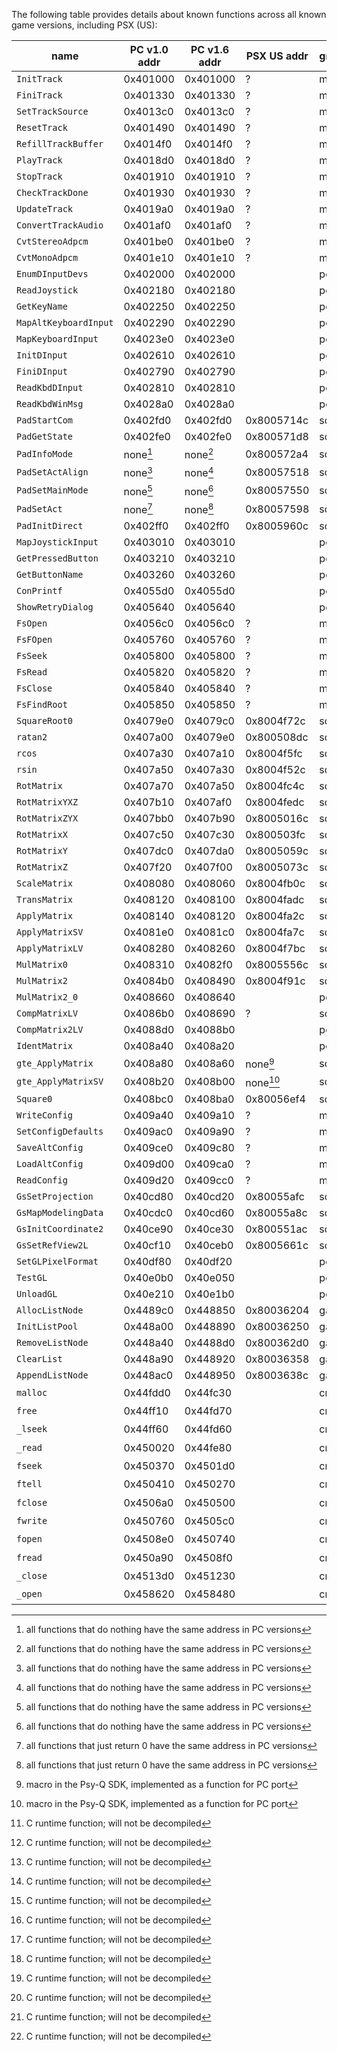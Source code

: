 
The following table provides details about known functions across all known
game versions, including PSX (US):

| name                  | PC v1.0 addr | PC v1.6 addr | PSX US addr  | group | subgroup | decompiled? |
|-----------------------|--------------|--------------|--------------|-------|----------|-------------|
| `InitTrack`           | 0x401000     | 0x401000     | ?            | misc  | track    | yes         |
| `FiniTrack`           | 0x401330     | 0x401330     | ?            | misc  | track    | yes         |
| `SetTrackSource`      | 0x4013c0     | 0x4013c0     | ?            | misc  | track    | yes         |
| `ResetTrack`          | 0x401490     | 0x401490     | ?            | misc  | track    | yes         |
| `RefillTrackBuffer`   | 0x4014f0     | 0x4014f0     | ?            | misc  | track    | yes         |
| `PlayTrack`           | 0x4018d0     | 0x4018d0     | ?            | misc  | track    | yes         |
| `StopTrack`           | 0x401910     | 0x401910     | ?            | misc  | track    | yes         |
| `CheckTrackDone`      | 0x401930     | 0x401930     | ?            | misc  | track    | yes         |
| `UpdateTrack`         | 0x4019a0     | 0x4019a0     | ?            | misc  | track    | yes         |
| `ConvertTrackAudio`   | 0x401af0     | 0x401af0     | ?            | misc  | track    | yes         |
| `CvtStereoAdpcm`      | 0x401be0     | 0x401be0     | ?            | misc  | track    | yes         |
| `CvtMonoAdpcm`        | 0x401e10     | 0x401e10     | ?            | misc  | track    | yes         |
| `EnumDInputDevs`      | 0x402000     | 0x402000     |              | port  | pad      | yes         |
| `ReadJoystick`        | 0x402180     | 0x402180     |              | port  | pad      | yes         |
| `GetKeyName`          | 0x402250     | 0x402250     |              | port  | pad      | yes         |
| `MapAltKeyboardInput` | 0x402290     | 0x402290     |              | port  | pad      | yes         |
| `MapKeyboardInput`    | 0x4023e0     | 0x4023e0     |              | port  | pad      | yes         |
| `InitDInput`          | 0x402610     | 0x402610     |              | port  | pad      | yes         |
| `FiniDInput`          | 0x402790     | 0x402790     |              | port  | pad      | yes         |
| `ReadKbdDInput`       | 0x402810     | 0x402810     |              | port  | pad      | yes         |
| `ReadKbdWinMsg`       | 0x4028a0     | 0x4028a0     |              | port  | pad      | yes         |
| `PadStartCom`         | 0x402fd0     | 0x402fd0     | 0x8005714c   | sdk   | pad      | yes         |
| `PadGetState`         | 0x402fe0     | 0x402fe0     | 0x800571d8   | sdk   | pad      | yes         |
| `PadInfoMode`         | none[^null]  | none[^null]  | 0x800572a4   | sdk   | pad      | yes         |
| `PadSetActAlign`      | none[^null]  | none[^null]  | 0x80057518   | sdk   | pad      | yes         |
| `PadSetMainMode`      | none[^null]  | none[^null]  | 0x80057550   | sdk   | pad      | yes         |
| `PadSetAct`           | none[^ret0]  | none[^ret0]  | 0x80057598   | sdk   | pad      | yes         |
| `PadInitDirect`       | 0x402ff0     | 0x402ff0     | 0x8005960c   | sdk   | pad      | yes         |
| `MapJoystickInput`    | 0x403010     | 0x403010     |              | port  | pad      | yes         |
| `GetPressedButton`    | 0x403210     | 0x403210     |              | port  | pad      | yes         |
| `GetButtonName`       | 0x403260     | 0x403260     |              | port  | pad      | yes         |
| `ConPrintf`           | 0x4055d0     | 0x4055d0     |              | port  | misc     | yes         |
| `ShowRetryDialog`     | 0x405640     | 0x405640     |              | port  | misc     | yes         |
| `FsOpen`              | 0x4056c0     | 0x4056c0     | ?            | misc  | fs       | yes         |
| `FsFOpen`             | 0x405760     | 0x405760     | ?            | misc  | fs       | yes         |
| `FsSeek`              | 0x405800     | 0x405800     | ?            | misc  | fs       | yes         |
| `FsRead`              | 0x405820     | 0x405820     | ?            | misc  | fs       | yes         |
| `FsClose`             | 0x405840     | 0x405840     | ?            | misc  | fs       | yes         |
| `FsFindRoot`          | 0x405850     | 0x405850     | ?            | misc  | fs       | yes         |
| `SquareRoot0`         | 0x4079e0     | 0x4079c0     | 0x8004f72c   | sdk   | gte      | yes         |
| `ratan2`              | 0x407a00     | 0x4079e0     | 0x800508dc   | sdk   | gte      | yes         |
| `rcos`                | 0x407a30     | 0x407a10     | 0x8004f5fc   | sdk   | gte      | yes         |
| `rsin`                | 0x407a50     | 0x407a30     | 0x8004f52c   | sdk   | gte      | yes         |
| `RotMatrix`           | 0x407a70     | 0x407a50     | 0x8004fc4c   | sdk   | gte      | yes         |
| `RotMatrixYXZ`        | 0x407b10     | 0x407af0     | 0x8004fedc   | sdk   | gte      | yes         |
| `RotMatrixZYX`        | 0x407bb0     | 0x407b90     | 0x8005016c   | sdk   | gte      | yes         |
| `RotMatrixX`          | 0x407c50     | 0x407c30     | 0x800503fc   | sdk   | gte      | yes         |
| `RotMatrixY`          | 0x407dc0     | 0x407da0     | 0x8005059c   | sdk   | gte      | yes         |
| `RotMatrixZ`          | 0x407f20     | 0x407f00     | 0x8005073c   | sdk   | gte      | yes         |
| `ScaleMatrix`         | 0x408080     | 0x408060     | 0x8004fb0c   | sdk   | gte      | yes         |
| `TransMatrix`         | 0x408120     | 0x408100     | 0x8004fadc   | sdk   | gte      | yes         |
| `ApplyMatrix`         | 0x408140     | 0x408120     | 0x8004fa2c   | sdk   | gte      | yes         |
| `ApplyMatrixSV`       | 0x4081e0     | 0x4081c0     | 0x8004fa7c   | sdk   | gte      | yes         |
| `ApplyMatrixLV`       | 0x408280     | 0x408260     | 0x8004f7bc   | sdk   | gte      | yes         |
| `MulMatrix0`          | 0x408310     | 0x4082f0     | 0x8005556c   | sdk   | gte      | yes         |
| `MulMatrix2`          | 0x4084b0     | 0x408490     | 0x8004f91c   | sdk   | gte      | yes         |
| `MulMatrix2_0`        | 0x408660     | 0x408640     |              | port  | gte      | yes         |
| `CompMatrixLV`        | 0x4086b0     | 0x408690     | ?            | sdk   | gte      | yes         |
| `CompMatrix2LV`       | 0x4088d0     | 0x4088b0     |              | port  | gte      | yes         |
| `IdentMatrix`         | 0x408a40     | 0x408a20     |              | port  | gte      | yes         |
| `gte_ApplyMatrix`     | 0x408a80     | 0x408a60     | none[^macro] | sdk   | gte      | yes         |
| `gte_ApplyMatrixSV`   | 0x408b20     | 0x408b00     | none[^macro] | sdk   | gte      | yes         |
| `Square0`             | 0x408bc0     | 0x408ba0     | 0x80056ef4   | sdk   | gte      | yes         |
| `WriteConfig`         | 0x409a40     | 0x409a10     | ?            | misc  | cfg      | yes         |
| `SetConfigDefaults`   | 0x409ac0     | 0x409a90     | ?            | misc  | cfg      | yes         |
| `SaveAltConfig`       | 0x409ce0     | 0x409c80     | ?            | misc  | cfg      | yes         |
| `LoadAltConfig`       | 0x409d00     | 0x409ca0     | ?            | misc  | cfg      | yes         |
| `ReadConfig`          | 0x409d20     | 0x409cc0     | ?            | misc  | cfg      | yes         |
| `GsSetProjection`     | 0x40cd80     | 0x40cd20     | 0x80055afc   | sdk   | gs       | no          |
| `GsMapModelingData`   | 0x40cdc0     | 0x40cd60     | 0x80055a8c   | sdk   | gs       | no          |
| `GsInitCoordinate2`   | 0x40ce90     | 0x40ce30     | 0x800551ac   | sdk   | gs       | no          |
| `GsSetRefView2L`      | 0x40cf10     | 0x40ceb0     | 0x8005661c   | sdk   | gs       | no          |
| `SetGLPixelFormat`    | 0x40df80     | 0x40df20     |              | port  | rogl     | yes         |
| `TestGL`              | 0x40e0b0     | 0x40e050     |              | port  | rogl     | yes         |
| `UnloadGL`            | 0x40e210     | 0x40e1b0     |              | port  | rogl     | yes         |
| `AllocListNode`       | 0x4489c0     | 0x448850     | 0x80036204   | game  | list     | yes         |
| `InitListPool`        | 0x448a00     | 0x448890     | 0x80036250   | game  | list     | yes         |
| `RemoveListNode`      | 0x448a40     | 0x4488d0     | 0x800362d0   | game  | list     | yes         |
| `ClearList`           | 0x448a90     | 0x448920     | 0x80036358   | game  | list     | yes         |
| `AppendListNode`      | 0x448ac0     | 0x448950     | 0x8003638c   | game  | list     | yes         |
| `malloc`              | 0x44fdd0     | 0x44fc30     |              | crt   | crt      | no[^crt]    |
| `free`                | 0x44ff10     | 0x44fd70     |              | crt   | crt      | no[^crt]    |
| `_lseek`              | 0x44ff60     | 0x44fd60     |              | crt   | crt      | no[^crt]    |
| `_read`               | 0x450020     | 0x44fe80     |              | crt   | crt      | no[^crt]    |
| `fseek`               | 0x450370     | 0x4501d0     |              | crt   | crt      | no[^crt]    |
| `ftell`               | 0x450410     | 0x450270     |              | crt   | crt      | no[^crt]    |
| `fclose`              | 0x4506a0     | 0x450500     |              | crt   | crt      | no[^crt]    |
| `fwrite`              | 0x450760     | 0x4505c0     |              | crt   | crt      | no[^crt]    |
| `fopen`               | 0x4508e0     | 0x450740     |              | crt   | crt      | no[^crt]    |
| `fread`               | 0x450a90     | 0x4508f0     |              | crt   | crt      | no[^crt]    |
| `_close`              | 0x4513d0     | 0x451230     |              | crt   | crt      | no[^crt]    |
| `_open`               | 0x458620     | 0x458480     |              | crt   | crt      | no[^crt]    |

[^null]: all functions that do nothing have the same address in PC versions
[^ret0]: all functions that just return 0 have the same address in PC versions
[^macro]: macro in the Psy-Q SDK, implemented as a function for PC port
[^crt]: C runtime function; will not be decompiled
